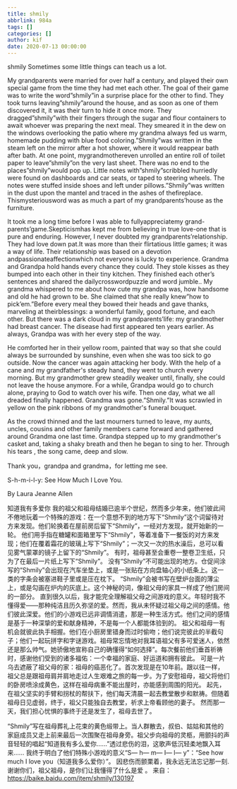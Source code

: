 ```yaml
---
title: shmily
abbrlink: 984a
tags: []
categories: []
author: kif
date: 2020-07-13 00:00:00
---
```

shmily
Sometimes some little things can teach us a lot.

My grandparents were married for over half a century, and played their own special game from the time they had met each other. The goal of their game was to write the word”shmily”in a surprise place for the other to find. They took turns leaving”shmily”around the house, and as soon as one of them discovered it, it was their turn to hide it once more. They dragged”shmily”with their fingers through the sugar and flour containers to await whoever was preparing the next meal. They smeared it in the dew on the windows overlooking the patio where my grandma always fed us warm, homemade pudding with blue food coloring.”Shmily”was written in the steam left on the mirror after a hot shower, where it would reappear bath after bath. At one point, mygrandmothereven unrolled an entire roll of toilet paper to leave”shmily”on the very last sheet. There was no end to the places”shmily”would pop up. Little notes with”shmily”scribbled hurriedly were found on dashboards and car seats, or taped to steering wheels. The notes were stuffed inside shoes and left under pillows.”Shmily”was written in the dust upon the mantel and traced in the ashes of thefireplace. Thismysteriousword was as much a part of my grandparents’house as the furniture.

It took me a long time before I was able to fullyappreciatemy grand-parents’game.Skepticismhas kept me from believing in true love-one that is pure and enduring. However, I never doubted my grandparents’relationship. They had love down pat.It was more than their flirtatious little games; it was a way of life. Their relationship was based on a devotion andpassionateaffectionwhich not everyone is lucky to experience. Grandma and Grandpa hold hands every chance they could. They stole kisses as they bumped into each other in their tiny kitchen. They finished each other’s sentences and shared the dailycrosswordpuzzle and word jumble.. My grandma whispered to me about how cute my grandpa was, how handsome and old he had grown to be. She claimed that she really knew”how to pick’em.”Before every meal they bowed their heads and gave thanks, marveling at theirblessings: a wonderful family, good fortune, and each other. But there was a dark cloud in my grandparents’life: my grandmother had breast cancer. The disease had first appeared ten years earlier. As always, Grandpa was with her every step of the way.

He comforted her in their yellow room, painted that way so that she could always be surrounded by sunshine, even when she was too sick to go outside. Now the cancer was again attacking her body. With the help of a cane and my grandfather's steady hand, they went to church every morning. But my grandmother grew steadily weaker until, finally, she could not leave the house anymore. For a while, Grandpa would go to church alone, praying to God to watch over his wife. Then one day, what we all dreaded finally happened. Grandma was gone.”Shmily.”It was scrawled in yellow on the pink ribbons of my grandmother's funeral bouquet.

As the crowd thinned and the last mourners turned to leave, my aunts, uncles, cousins and other family members came forward and gathered around Grandma one last time. Grandpa stepped up to my grandmother's casket and, taking a shaky breath and then he began to sing to her. Through his tears , the song came, deep and slow.

Thank you，grandpa and grandma，for letting me see.

S-h-m-i-l-y: See How Much I Love You.

By Laura Jeanne Allen

知道我有多爱你
我的祖父和祖母结婚已逾半个世纪，然而多少年来，他们彼此间不倦地玩着一个特殊的游戏：在一个意想不到的地方写下“Shmily”这个词留待对方来发现。他们轮换着在屋前房后留下“Shmily”，一经对方发现，就开始新的一轮。 他们用手指在糖罐和面箱里写下“Shmily”，等着准备下一餐饭的对方来发现；他们在覆着霜花的玻璃上写下“Shmily”；一次又一次的热水澡后，总可以看见雾气蒙罩的镜子上留下的“Shmily”。 有时，祖母甚至会重卷一整卷卫生纸，只为了在最后一片纸上写下“Shmily”。 没有“Shmily”不可能出现的地方。仓促间涂写的“Shmily”会出现在汽车坐垫上，或是一张贴在方向盘轴心的小纸条上。这一类的字条会被塞进鞋子里或是压在枕下。 “Shmily”会被书写在壁炉台面的薄尘上，或是勾画在炉内的灰底上。这个神秘的词，像祖父母的家具一样成了他们房间的一部分。 直到很久以后，我才能完全理解祖父母之间游戏的意义。年轻时我不懂得爱——那种纯洁且历久弥坚的爱。然而，我从未怀疑过祖父母之间的感情。他们彼此深爱。他们的小游戏已远非调情消遣，那是一种生活方式。他们之间的感情是基于一种深挚的爱和献身精神，不是每一个人都能体验到的。 祖父和祖母一有机会就彼此执手相握。他们在小厨房里错身而过时偷吻；他们说完彼此的半截句子；他们一起玩拼字和字谜游戏。祖母常忘情地对我耳语祖父有多可爱迷人，依然还是那么帅气。她骄傲地宣称自己的确懂得“如何选择”。每次餐前他们垂首祈祷时，感谢他们受到的诸多福佑：一个幸福的家庭、好运道和拥有彼此。 可是一片乌去遮蔽了祖父母的家：祖母的癌恶化了。首次发现是在10年前。跟以往一样，祖父总是跟祖母肩并肩地走过人生艰难之旅的每一步。为了安慰祖母，祖父将他们的卧房喷涂成黄色，这样在祖母病重不能出屋时，亦能感到周围的阳光。 起先，在祖父坚实的手臂和拐杖的帮扶下，他们每天清晨一起去教堂散步和默祷。但随着祖母日见虚弱，终于，祖父只能独自去教堂，祈求上帝看顾他的妻子。 然而那一天，我们担心忧惧的事终于还是发生了，祖母去世了。

“Shmily”写在祖母葬礼上花束的黄色缎带上。当人群散去，叔伯、姑姑和其他的家庭成员又走上前来最后一次围聚在祖母身旁。祖父步向祖母的灵柩，用颤抖的声音轻轻的唱起“知道我有多么爱你……”透过悲伤的泪，这歌声低沉轻柔地飘入耳来……
我终于明白了他们特殊小游戏的意义“S— h— m— I— l— y”：“See how much I love you（知道我多么爱你）”。 因悲伤而颤栗着，我永远无法忘记那一刻.谢谢你们，祖父祖母，是你们让我懂得了什么是爱 。
来自：https://baike.baidu.com/item/shmily/130197

